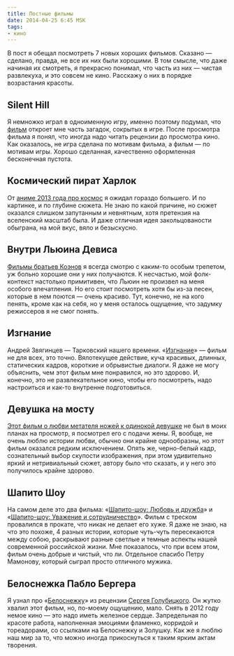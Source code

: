 ```yaml
---
title: Постные фильмы
date: 2014-04-25 6:45 MSK
tags:
- кино
---
```


В пост я обещал посмотреть 7 новых хороших фильмов. Сказано — сделано, правда, не все их них были хорошими. В том
смысле, что даже начиная их смотреть, я прекрасно понимал, что часть из них — чистая развлекуха, и это совсем не кино.
Расскажу о них в порядке возрастания красоты.

<!-- more -->

## Silent Hill

Я немножко играл в одноименную игру, именно поэтому подумал, что [фильм](http://www.kinopoisk.ru/film/78871/) откроет
мне часть загадок, сокрытых в игре. После просмотра фильма я понял, что иногда надо читать рецензии до просмотра кино.
Как оказалось, не игра сделана по мотивам фильма, а фильм — по мотивам игры. Хорошо сделанная, качественно оформленная
бесконечная пустота.

## Космический пират Харлок

От [аниме 2013 года про космос](http://www.kinopoisk.ru/film/733439/) я ожидал гораздо большего. И по картинке, и по
глубине сюжета. Не знаю по какой причине, но сюжет оказался слишком запутанным и невнятным, хотя претензия на вселенский
масштаб была. И даже отличная идея закольцованости обыграна, на мой вкус, вяло и безыскусно.

## Внутри Льюина Девиса

[Фильмы братьев Коэнов](http://www.kinopoisk.ru/film/615583/) я всегда смотрю с каким-то особым трепетом, уж больно
хорошие они у них получаются. К несчастью, мой фолк-контекст настолько примитивен, что Льюин не произвел на меня особого
впечатления. Но его стоит посмотреть хотя бы из-за песен, которые в нем поются — очень красиво. Тут, конечно, не на кого
пенять, кроме как на себя, но у меня осталось ощущение, что задумку режиссеров я не смог понять.

## Изгнание

Андрей Звягинцев — Тарковский нашего времени. «[Изгнание](http://www.kinopoisk.ru/film/225011/)» — фильм не для всех,
это точно. Вялотекущее действие, куча красивых, длинных, статических кадров, короткие и обрывистые диалоги. Я даже не
могу объяснить, чем этот фильм мне понравился, но это здорово. И, конечно, это не развлекательное кино, чтобы его
посмотреть, надо настроиться и как-то внутренне подготовиться.

## Девушка на мосту

[Этот фильм о любви метателя ножей к одинокой девушке](http://www.kinopoisk.ru/film/47397/) не был в моих планах на
просмотр, я посмотрел его с подачи жены. Я, вообще, не очень люблю истории любви, обычно они крайне однообразны, но этот
фильм оказался редким исключением. Опять же, черно-белый кадр, сознательный выбор скупости изображения, при этом
удивительно яркий и нетривиальный сюжет, автору было что сказать, и у него это получилось крайне здорово.

## Шапито Шоу

На самом деле это два фильма: «[Шапито-шоу: Любовь и дружба](http://www.kinopoisk.ru/film/468201/)» и
 «[Шапито-шоу: Уважение и сотрудничество](http://www.kinopoisk.ru/film/660895/)». Фильм с треском провалился в прокате,
что никак не делает его хуже. Я даже не знаю, на что это похоже, 4 разных истории, которые чуть-чуть пересекаются между
собою, раскрывают разные светлые и темные аспекты нашей современной российской жизни. Мне показалось, что при всем этом,
фильм очень добрые и чистый, что ли. Отдельное спасибо Петру Мамонову, который сыграл просто отличного мужика.

## Белоснежка Пабло Бергера

Я узнал про «[Белоснежку](http://www.kinopoisk.ru/film/586903/)» из рецензии [Сергея
Голубицкого](http://www.computerra.ru/68823/golubyatnya-belosnezhka/). Он жутко хвалил этот фильм, но, по-моему
ощущению, мало. Снять в 2012 году немое кино — это надо иметь железное сердце. Запредельная по красоте работа, наполненная
эмоциями фламенко, корридой и тореадорами, со ссылками на Белоснежку и Золушку. Как же я люблю наш мир за то, что можно
иногда прикоснуться к таким ярким актам творения.
